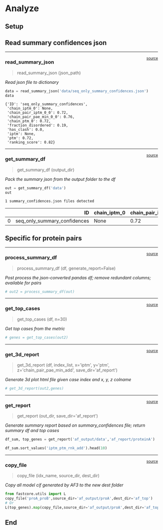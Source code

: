 # Analyze


<!-- WARNING: THIS FILE WAS AUTOGENERATED! DO NOT EDIT! -->

## Setup

## Read summary confidences json

------------------------------------------------------------------------

<a
href="https://github.com/sky1ove/kdock/blob/main/kdock/af3/analyze.py#L13"
target="_blank" style="float:right; font-size:smaller">source</a>

### read_summary_json

>  read_summary_json (json_path)

*Read json file to dictionary*

``` python
data = read_summary_json('data/seq_only_summary_confidences.json')
data
```

    {'ID': 'seq_only_summary_confidences',
     'chain_iptm_0': None,
     'chain_pair_iptm_0_0': 0.72,
     'chain_pair_pae_min_0_0': 0.76,
     'chain_ptm_0': 0.72,
     'fraction_disordered': 0.19,
     'has_clash': 0.0,
     'iptm': None,
     'ptm': 0.72,
     'ranking_score': 0.82}

------------------------------------------------------------------------

<a
href="https://github.com/sky1ove/kdock/blob/main/kdock/af3/analyze.py#L33"
target="_blank" style="float:right; font-size:smaller">source</a>

### get_summary_df

>  get_summary_df (output_dir)

*Pack the summary json from the output folder to the df*

``` python
out = get_summary_df('data')
out
```

    1 summary_confidences.json files detected

<div>
<style scoped>
    .dataframe tbody tr th:only-of-type {
        vertical-align: middle;
    }
&#10;    .dataframe tbody tr th {
        vertical-align: top;
    }
&#10;    .dataframe thead th {
        text-align: right;
    }
</style>

<table class="dataframe" data-quarto-postprocess="true" data-border="1">
<thead>
<tr style="text-align: right;">
<th data-quarto-table-cell-role="th"></th>
<th data-quarto-table-cell-role="th">ID</th>
<th data-quarto-table-cell-role="th">chain_iptm_0</th>
<th data-quarto-table-cell-role="th">chain_pair_iptm_0_0</th>
<th data-quarto-table-cell-role="th">chain_pair_pae_min_0_0</th>
<th data-quarto-table-cell-role="th">chain_ptm_0</th>
<th data-quarto-table-cell-role="th">fraction_disordered</th>
<th data-quarto-table-cell-role="th">has_clash</th>
<th data-quarto-table-cell-role="th">iptm</th>
<th data-quarto-table-cell-role="th">ptm</th>
<th data-quarto-table-cell-role="th">ranking_score</th>
</tr>
</thead>
<tbody>
<tr>
<td data-quarto-table-cell-role="th">0</td>
<td>seq_only_summary_confidences</td>
<td>None</td>
<td>0.72</td>
<td>0.76</td>
<td>0.72</td>
<td>0.19</td>
<td>0.0</td>
<td>None</td>
<td>0.72</td>
<td>0.82</td>
</tr>
</tbody>
</table>

</div>

## Specific for protein pairs

------------------------------------------------------------------------

<a
href="https://github.com/sky1ove/kdock/blob/main/kdock/af3/analyze.py#L41"
target="_blank" style="float:right; font-size:smaller">source</a>

### process_summary_df

>  process_summary_df (df, generate_report=False)

*Post process the json-converted pandas df; remove redundant columns;
available for pairs*

``` python
# out2 = process_summary_df(out)
```

------------------------------------------------------------------------

<a
href="https://github.com/sky1ove/kdock/blob/main/kdock/af3/analyze.py#L94"
target="_blank" style="float:right; font-size:smaller">source</a>

### get_top_cases

>  get_top_cases (df, n=30)

*Get top cases from the metric*

``` python
# genes = get_top_cases(out2)
```

------------------------------------------------------------------------

<a
href="https://github.com/sky1ove/kdock/blob/main/kdock/af3/analyze.py#L113"
target="_blank" style="float:right; font-size:smaller">source</a>

### get_3d_report

>  get_3d_report (df, index_list, x='iptm', y='ptm',
>                     z='chain_pair_pae_min_add', save_dir='af_report')

*Generate 3d plot html file given case index and x, y, z colname*

``` python
# get_3d_report(out2,genes)
```

------------------------------------------------------------------------

<a
href="https://github.com/sky1ove/kdock/blob/main/kdock/af3/analyze.py#L144"
target="_blank" style="float:right; font-size:smaller">source</a>

### get_report

>  get_report (out_dir, save_dir='af_report')

*Generate summary report based on summary_confidences file; return
summary df and top cases*

``` python
df_sum, top_genes = get_report('af_output/data','af_report/proteinA')

df_sum.sort_values('iptm_ptm_rnk_add').head(10)
```

------------------------------------------------------------------------

<a
href="https://github.com/sky1ove/kdock/blob/main/kdock/af3/analyze.py#L157"
target="_blank" style="float:right; font-size:smaller">source</a>

### copy_file

>  copy_file (idx_name, source_dir, dest_dir)

*Copy all model cif generated by AF3 to the new dest folder*

``` python
from fastcore.utils import L
copy_file('proA_proB',source_dir='af_output/proA',dest_dir='af_top')
# Or 
L(top_genes).map(copy_file,source_dir='af_output/proA',dest_dir='af_top')
```

## End
